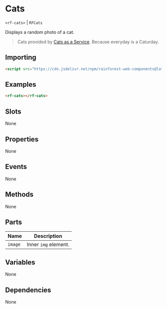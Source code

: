 # Cats

`<rf-cats>` | `RFCats`

Displays a random photo of a cat.

> Cats provided by <a href="https://thecatapi.com/">Cats as a Service</a>. Because everyday is a Caturday.

## Importing

``` html
<script src="https://cdn.jsdelivr.net/npm/rainforest-web-components@latest/components/cats.js" type="module"></script>
```

## Examples

``` html
<rf-cats></rf-cats>
```

## Slots

None

## Properties

None

## Events

None

## Methods

None

## Parts

| Name | Description |
| --- | --- |
| `image` | Inner `img` element. |

## Variables

None

## Dependencies

None
